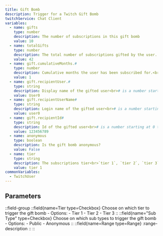 ```yaml
---
title: Gift Bomb
description: Trigger for a Twitch Gift Bomb
twitchService: Chat Client
variables:
  - name: gifts
    type: number
    description: The number of subscriptions in this gift bomb
    value: 10
  - name: totalGifts
    type: number
    description: The total number of subscriptions gifted by the user.
    value: 42
  - name: gift.cumulativeMonths.#
    type: number
    description: Cumulative months the user has been subscribed for.<br># is a number starting at 0 til totalGifts - 1
    value: 1
  - name: gift.recipientUser.#
    type: string
    description: Display name of the gifted user<br># is a number starting at 0 til totalGifts - 1
    value: User0
  - name: gift.recipientUserName#
    type: string
    description: Login name of the gifted user<br># is a number starting at 0 til totalGifts - 1
    value: user0
  - name: gift.recipientId#
    type: string
    description: Id of the gifted user<br># is a number starting at 0 til totalGifts - 1
    value: 123456789
  - name: anonymous
    type: boolean
    description: Is the gift bomb anonymous?
    value: False
  - name: tier
    type: string
    description: The subscriptions tier<br>`tier 1`, `tier 2`, `tier 3`
    value: tier 1
commonVariables:
  - TwitchUser
---
```


## Parameters
::field-group
  ::field{name=Tier type=Checkbox}
    Choose on which tier to trigger the gift bomb
    - Options:
      - Tier 1
      - Tier 2
      - Tier 3
  ::
  ::field{name="Sub Type" type=Checkbox}
    Choose on which sub types to trigger the gift bomb
    - Options:
      - Public
      - Anonymous
  ::
  ::field{name=Range type=Range}
    :range-description
  ::
::